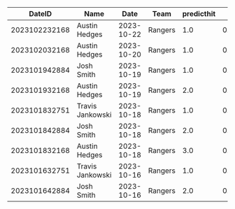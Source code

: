 DateID         |  Name              |  Date        |  Team     |  predicthit  |  predicthitproba     |  hitbool  |  Last7DaysAVG  |  Last15DaysAVG  |  Last30DaysAVG
---------------|--------------------|--------------|-----------|--------------|----------------------|-----------|----------------|-----------------|---------------
2023102232168  |  Austin Hedges     |  2023-10-22  |  Rangers  |  1.0         |  0.5977749032448612  |  False    |  0.0           |  0.0            |  0.0
2023102032168  |  Austin Hedges     |  2023-10-20  |  Rangers  |  1.0         |  0.5986277043134816  |  False    |  0.0           |  0.0            |  0.0
2023101942884  |  Josh Smith        |  2023-10-19  |  Rangers  |  1.0         |  0.5981638448865624  |  False    |  0.0           |  0.0            |  0.0
2023101932168  |  Austin Hedges     |  2023-10-19  |  Rangers  |  2.0         |  0.5963974814348529  |  False    |  0.0           |  0.0            |  0.0
2023101832751  |  Travis Jankowski  |  2023-10-18  |  Rangers  |  1.0         |  0.5996875350532187  |  False    |  0.0           |  0.0            |  0.0
2023101842884  |  Josh Smith        |  2023-10-18  |  Rangers  |  2.0         |  0.5969373833746768  |  False    |  0.0           |  0.0            |  0.0
2023101832168  |  Austin Hedges     |  2023-10-18  |  Rangers  |  3.0         |  0.5968375169078355  |  False    |  0.0           |  0.0            |  0.0
2023101632751  |  Travis Jankowski  |  2023-10-16  |  Rangers  |  1.0         |  0.6011723951285257  |  False    |  0.0           |  0.0            |  0.0
2023101642884  |  Josh Smith        |  2023-10-16  |  Rangers  |  2.0         |  0.5978581426284812  |  False    |  0.0           |  0.0            |  0.0
